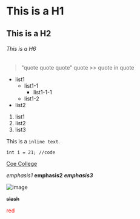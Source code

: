 # This is a H1

## This is a H2

###### This is a H6

> "quote quote quote"
> quote >> quote in quote

* list1
  * list1-1
    * list1-1-1
  * list1-2
* list2

1. list1
2. list2
3. list3

This is a `inline text`.

```java:katsumata
int i = 21; //code
 ```

[Coe College](https://www.coe.edu/)

*emphasis1*
**emphasis2**
***emphasis3***

![image](http://placehold.it/100)

~~slash~~

<font color="Red">red</font>
